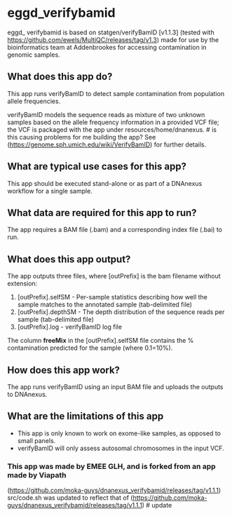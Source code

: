 # eggd_verifybamid

eggd_ verifybamid is based on statgen/verifyBamID [v1.1.3] (tested with https://github.com/ewels/MultiQC/releases/tag/v1.3) made for use by the bioinformatics team at Addenbrookes for accessing contamination in genomic samples.

## What does this app do?
This app runs verifyBamID to detect sample contamination from population allele frequencies.

verifyBamID models the sequence reads as mixture of two unknown samples based on the allele frequency information in a provided VCF file; the VCF is packaged with the app under resources/home/dnanexus. # is this causing problems for me building the app?
See (https://genome.sph.umich.edu/wiki/VerifyBamID) for further details.

## What are typical use cases for this app?
This app should be executed stand-alone or as part of a DNAnexus workflow for a single sample.

## What data are required for this app to run?
The app requires a BAM file (.bam) and a corresponding index file (.bai) to run.

## What does this app output?
The app outputs three files, where [outPrefix] is the bam filename without extension:
1. [outPrefix].selfSM - Per-sample statistics describing how well the sample matches to the annotated sample (tab-delimited file)
2. [outPrefix].depthSM - The depth distribution of the sequence reads per sample (tab-delimited file)
3. [outPrefix].log - verifyBamID log file

The column **freeMix** in the [outPrefix].selfSM file contains the % contamination predicted for the sample (where 0.1=10%).

## How does this app work?
The app runs verifyBamID using an input BAM file and uploads the outputs to DNAnexus.

## What are the limitations of this app
- This app is only known to work on exome-like samples, as opposed to small panels.
- verifyBamID will only assess autosomal chromosomes in the input VCF.

### This app was made by EMEE GLH, and is forked from an app made by Viapath
(https://github.com/moka-guys/dnanexus_verifybamid/releases/tag/v1.1.1)
src/code.sh was updated to reflect that of (https://github.com/moka-guys/dnanexus_verifybamid/releases/tag/v1.1.1) # update
